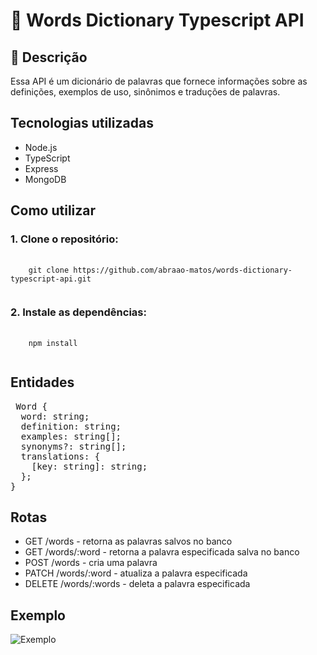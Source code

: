 # :open_book: Words Dictionary Typescript API

## :bookmark_tabs: Descrição
Essa API é um dicionário de palavras que fornece informações sobre as definições, exemplos de uso, sinônimos e traduções de palavras.

## Tecnologias utilizadas

- Node.js
- TypeScript
- Express
- MongoDB

## Como utilizar

### 1. Clone o repositório:
<pre>
  <code>
    git clone https://github.com/abraao-matos/words-dictionary-typescript-api.git
  </code>
</pre>

### 2. Instale as dependências:
<pre>
  <code>
    npm install
  </code>
</pre>

## Entidades

<pre>
 Word {
  word: string;
  definition: string;
  examples: string[];
  synonyms?: string[];
  translations: {
    [key: string]: string;
  };
}
</pre>

## Rotas

- GET /words - retorna as palavras salvos no banco
- GET /words/:word - retorna a palavra especificada salva no banco
- POST /words - cria uma palavra
- PATCH /words/:word - atualiza a palavra especificada
- DELETE /words/:words - deleta a palavra especificada

## Exemplo

![Exemplo](https://i.imgur.com/OGReQaL.png)
